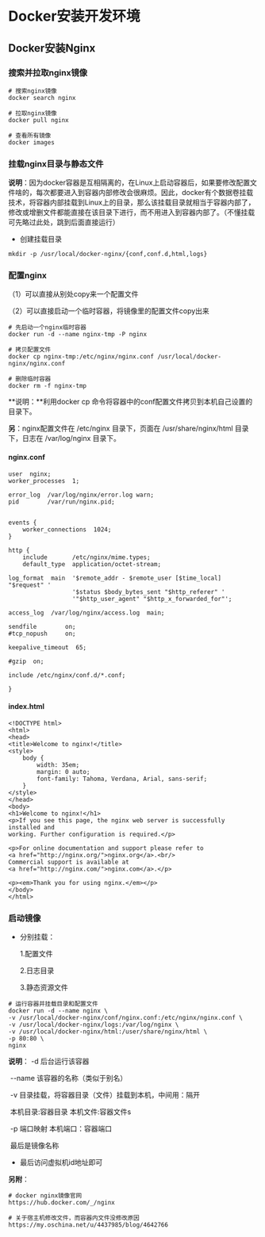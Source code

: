 # Docker安装开发环境



## Docker安装Nginx

### 搜索并拉取nginx镜像

```shell
# 搜索nginx镜像
docker search nginx

# 拉取nginx镜像
docker pull nginx

# 查看所有镜像
docker images
```



### 挂载nginx目录与静态文件

**说明**：因为docker容器是互相隔离的，在Linux上启动容器后，如果要修改配置文件啥的，每次都要进入到容器内部修改会很麻烦。因此，docker有个数据卷挂载技术，将容器内部挂载到Linux上的目录，那么该挂载目录就相当于容器内部了，修改或增删文件都能直接在该目录下进行，而不用进入到容器内部了。（不懂挂载可先略过此处，跳到后面直接运行）



- 创建挂载目录

```shell
mkdir -p /usr/local/docker-nginx/{conf,conf.d,html,logs}
```



### 配置nginx

（1）可以直接从别处copy来一个配置文件

（2）可以直接启动一个临时容器，将镜像里的配置文件copy出来

```shell
# 先启动一个nginx临时容器
docker run -d --name nginx-tmp -P nginx

# 拷贝配置文件
docker cp nginx-tmp:/etc/nginx/nginx.conf /usr/local/docker-nginx/nginx.conf

# 删除临时容器
docker rm -f nginx-tmp
```

**说明：**利用docker cp 命令将容器中的conf配置文件拷贝到本机自己设置的目录下。

**另**：nginx配置文件在 /etc/nginx 目录下，页面在 /usr/share/nginx/html 目录下，日志在 /var/log/nginx 目录下。



#### nginx.conf

```shell
user  nginx;
worker_processes  1;

error_log  /var/log/nginx/error.log warn;
pid        /var/run/nginx.pid;


events {
    worker_connections  1024;
}

http {
    include       /etc/nginx/mime.types;
    default_type  application/octet-stream;

log_format  main  '$remote_addr - $remote_user [$time_local] "$request" '
                  '$status $body_bytes_sent "$http_referer" '
                  '"$http_user_agent" "$http_x_forwarded_for"';

access_log  /var/log/nginx/access.log  main;

sendfile        on;
#tcp_nopush     on;

keepalive_timeout  65;

#gzip  on;

include /etc/nginx/conf.d/*.conf;

}
```



#### index.html

```shell
<!DOCTYPE html>
<html>
<head>
<title>Welcome to nginx!</title>
<style>
    body {
        width: 35em;
        margin: 0 auto;
        font-family: Tahoma, Verdana, Arial, sans-serif;
    }
</style>
</head>
<body>
<h1>Welcome to nginx!</h1>
<p>If you see this page, the nginx web server is successfully installed and
working. Further configuration is required.</p>

<p>For online documentation and support please refer to
<a href="http://nginx.org/">nginx.org</a>.<br/>
Commercial support is available at
<a href="http://nginx.com/">nginx.com</a>.</p>

<p><em>Thank you for using nginx.</em></p>
</body>
</html>
```



### 启动镜像

- 分别挂载：

  1.配置文件

  2.日志目录

  3.静态资源文件

```shell
# 运行容器并挂载目录和配置文件
docker run -d --name nginx \
-v /usr/local/docker-nginx/conf/nginx.conf:/etc/nginx/nginx.conf \
-v /usr/local/docker-nginx/logs:/var/log/nginx \
-v /usr/local/docker-nginx/html:/user/share/nginx/html \
-p 80:80 \
nginx
```

**说明**： -d 后台运行该容器

​			--name 该容器的名称（类似于别名）

​			-v 目录挂载，将容器目录（文件）挂载到本机，中间用：隔开 

​			本机目录:容器目录 本机文件:容器文件s

​			-p 端口映射     	本机端口：容器端口

​			最后是镜像名称

- 最后访问虚拟机id地址即可



**另附**：

```shell
# docker nginx镜像官网
https://hub.docker.com/_/nginx

# 关于宿主机修改文件，而容器内文件没修改原因
https://my.oschina.net/u/4437985/blog/4642766
```


